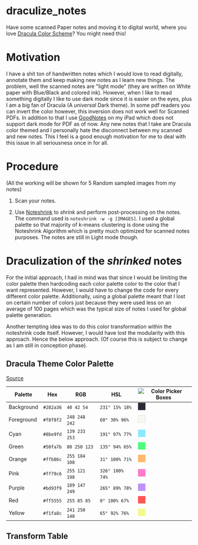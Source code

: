 # draculize_notes
Have some scanned Paper notes and moving it to digital world, where you love [Dracula Color Scheme](https://draculatheme.com/)? You might need this!

# Motivation

I have a shit ton of handwritten notes which I would love to read digitally, annotate them and keep making new notes as I learn new things. The problem,
well the scanned notes are "light mode" (they are written on White paper with Blue/Black and colored ink). However, when I like to read something digitally
I like to use dark mode since it is easier on the eyes, plus I am a big fan of Dracula (A *universal* Dark theme). 
In some pdf readers you can invert the color however, this inversion does not work well for Scanned PDFs. In addition to that I use 
[GoodNotes](https://www.goodnotes.com/) on my iPad which does not support dark mode for PDF as of now. Any new notes that I take are Dracula color themed
and I personally hate the disconnect between my scanned and new notes. This I feel is a good enough motivation for me to deal with this issue in all
seriousness once in for all.

# Procedure

(All the working will be shown for 5 Random sampled images from my notes)

1. Scan your notes. 

2. Use [Noteshrink](https://github.com/mzucker/noteshrink) to *shrink* and perform post-processing on the notes. 
The command used is `noteshrink -w -g [IMAGES]`. I used a global palette so that majority of k-means clustering is done using the Noteshrink Algorithm
which is pretty much optimized for scanned notes purposes. The notes are still in Light mode though.

# Draculization of the *shrinked* notes

For the initial approach, I had in mind was that since I would be limiting the color palette then hardcoding each color palette color to the color that
I want represented. However, I would have to change the code for every different color palette. Additionally, using a global palette meant that I 
lost on certain number of colors just because they were used less on an average of 100 pages which was the typical size of notes I used for global
palette generation. 

Another tempting idea was to do this color transformation within the noteshrink code itself. However, I would have lost the modularity with 
this approach. Hence the below approach. (Of course this is subject to change as I am still in conception phase).

## Dracula Theme Color Palette

[Source](https://github.com/dracula/dracula-theme)

| Palette      | Hex       | RGB           | HSL             | ![Color Picker Boxes](https://draculatheme.com/static/img/color-boxes/eyedropper.png)   |
| ------------ | --------- | ------------- | --------------- | --------------------------------------------------------------------------------------- |
| Background   | `#282a36` | `40 42 54`    | `231° 15% 18%`  | ![Background Color](./color_palette_images/background.png)     |
| Foreground   | `#f8f8f2` | `248 248 242` | `60° 30% 96%`   | ![Foreground Color](./color_palette_images/foreground.png)     |
| Cyan         | `#8be9fd` | `139 233 253` | `191° 97% 77%`  | ![Cyan Color](./color_palette_images/cyan.png)                 |
| Green        | `#50fa7b` | `80 250 123`  | `135° 94% 65%`  | ![Green Color](./color_palette_images/green.png)               |
| Orange       | `#ffb86c` | `255 184 108` | `31° 100% 71%`  | ![Orange Color](./color_palette_images/orange.png)             |
| Pink         | `#ff79c6` | `255 121 198` | `326° 100% 74%` | ![Pink Color](./color_palette_images/pink.png)                 |
| Purple       | `#bd93f9` | `189 147 249` | `265° 89% 78%`  | ![Purple Color](./color_palette_images/purple.png)             |
| Red          | `#ff5555` | `255 85 85`   | `0° 100% 67%`   | ![Red Color](./color_palette_images/red.png)                   |
| Yellow       | `#f1fa8c` | `241 250 140` | `65° 92% 76%`   | ![Yellow Color](./color_palette_images/yellow.png)             |

## Transform Table

